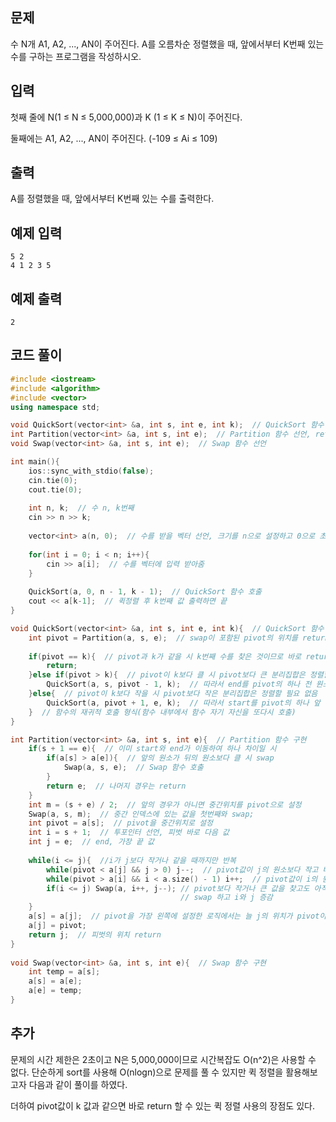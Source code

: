 ## 문제 
수 N개 A1, A2, ..., AN이 주어진다. A를 오름차순 정렬했을 때, 앞에서부터 K번째 있는 수를 구하는 프로그램을 작성하시오.


## 입력
첫째 줄에 N(1 ≤ N ≤ 5,000,000)과 K (1 ≤ K ≤ N)이 주어진다.

둘째에는 A1, A2, ..., AN이 주어진다. (-109 ≤ Ai ≤ 109)
## 출력
A를 정렬했을 때, 앞에서부터 K번째 있는 수를 출력한다.


## 예제 입력 
```
5 2
4 1 2 3 5
```

## 예제 출력  
```
2
```
## 코드 풀이
```c++
#include <iostream>
#include <algorithm>
#include <vector>
using namespace std;

void QuickSort(vector<int> &a, int s, int e, int k);  // QuickSort 함수 선언, QuickSort(배열, Start, End, k번째)
int Partition(vector<int> &a, int s, int e);  // Partition 함수 선언, return 함수
void Swap(vector<int> &a, int s, int e);  // Swap 함수 선언

int main(){
    ios::sync_with_stdio(false);
    cin.tie(0);
    cout.tie(0);
    
    int n, k;  // 수 n, k번째
    cin >> n >> k;
    
    vector<int> a(n, 0);  // 수를 받을 벡터 선언, 크기를 n으로 설정하고 0으로 초기화
    
    for(int i = 0; i < n; i++){
        cin >> a[i];  // 수를 벡터에 입력 받아줌
    }
    
    QuickSort(a, 0, n - 1, k - 1);  // QuickSort 함수 호출
    cout << a[k-1];  // 퀵정렬 후 k번째 값 출력하면 끝
}

void QuickSort(vector<int> &a, int s, int e, int k){  // QuickSort 함수 구현
    int pivot = Partition(a, s, e);  // swap이 포함된 pivot의 위치를 return 해주는 함수 partition 
    
    if(pivot == k){  // pivot과 k가 같을 시 k번째 수를 찾은 것이므로 바로 return
        return;  
    }else if(pivot > k){  // pivot이 k보다 클 시 pivot보다 큰 분리집합은 정렬할 필요 없음
        QuickSort(a, s, pivot - 1, k);  // 따라서 end를 pivot의 하나 전 원소로 변경해서 퀵 정렬        
    }else{  // pivot이 k보다 작을 시 pivot보다 작은 분리집합은 정렬할 필요 없음
        QuickSort(a, pivot + 1, e, k);  // 따라서 start를 pivot의 하나 앞 원소로 변경해서 퀵 정렬
    }  // 함수의 재귀적 호출 형식(함수 내부에서 함수 자기 자신을 또다시 호출)
}

int Partition(vector<int> &a, int s, int e){  // Partition 함수 구현
    if(s + 1 == e){  // 이미 start와 end가 이동하여 하나 차이일 시  
        if(a[s] > a[e]){  // 앞의 원소가 뒤의 원소보다 클 시 swap
            Swap(a, s, e);  // Swap 함수 호출   
        }
        return e;  // 나머지 경우는 return
    }
    int m = (s + e) / 2;  // 앞의 경우가 아니면 중간위치를 pivot으로 설정
    Swap(a, s, m);  // 중간 인덱스에 있는 값을 첫번째와 swap;
    int pivot = a[s];  // pivot을 중간위치로 설정 
    int i = s + 1;  // 투포인터 선언, 피벗 바로 다음 값
    int j = e;  // end, 가장 끝 값
    
    while(i <= j){  //i가 j보다 작거나 같을 때까지만 반복
        while(pivot < a[j] && j > 0) j--;  // pivot값이 j의 원소보다 작고 배열을 넘어가지 않을 시 계속 j--, 즉 왼쪽으로 이동
        while(pivot > a[i] && i < a.size() - 1) i++;  // pivot값이 i의 원소보다 크고 배열을 넘어가지 않을 시 계속 i++, 즉 오른쪽으로 이동
        if(i <= j) Swap(a, i++, j--); // pivot보다 작거나 큰 값을 찾고도 아직 스캔할 값이 남아 있을 시 swap
                                      // swap 하고 i와 j 증감
    }
    a[s] = a[j];  // pivot을 가장 왼쪽에 설정한 로직에서는 늘 j의 위치가 pivot이 들어갈 위치임
    a[j] = pivot;
    return j;  // 피벗의 위치 return
}
    
void Swap(vector<int> &a, int s, int e){  // Swap 함수 구현
    int temp = a[s];
    a[s] = a[e];
    a[e] = temp;
}    

```
## 추가
문제의 시간 제한은 2초이고 N은 5,000,000이므로 시간복잡도 O(n^2)은 사용할 수 없다. 
단순하게 sort를 사용해 O(nlogn)으로 문제를 풀 수 있지만 퀵 정렬을 활용해보고자 다음과 같이 풀이를 하였다.

더하여 pivot값이 k 값과 같으면 바로 return 할 수 있는 퀵 정렬 사용의 장점도 있다.
